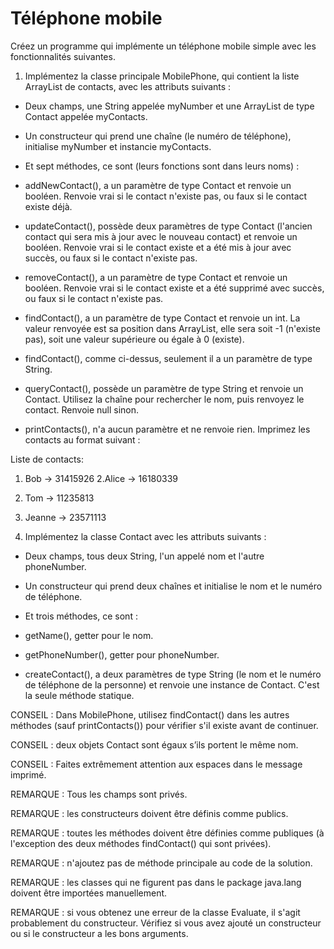 # Téléphone mobile
Créez un programme qui implémente un téléphone mobile simple avec les fonctionnalités suivantes.



1. Implémentez la classe principale MobilePhone, qui contient la liste ArrayList de contacts, avec les attributs suivants :

- Deux champs, une String appelée myNumber et une ArrayList de type Contact appelée myContacts.

- Un constructeur qui prend une chaîne (le numéro de téléphone), initialise myNumber et instancie myContacts.

- Et sept méthodes, ce sont (leurs fonctions sont dans leurs noms) :

- addNewContact(), a un paramètre de type Contact et renvoie un booléen. Renvoie vrai si le contact n'existe pas, ou faux si le contact existe déjà.

- updateContact(), possède deux paramètres de type Contact (l'ancien contact qui sera mis à jour avec le nouveau contact) et renvoie un booléen. Renvoie vrai si le contact existe et a été mis à jour avec succès, ou faux si le contact n'existe pas.

- removeContact(), a un paramètre de type Contact et renvoie un booléen. Renvoie vrai si le contact existe et a été supprimé avec succès, ou faux si le contact n'existe pas.

- findContact(), a un paramètre de type Contact et renvoie un int. La valeur renvoyée est sa position dans ArrayList, elle sera soit -1 (n'existe pas), soit une valeur supérieure ou égale à 0 (existe).

- findContact(), comme ci-dessus, seulement il a un paramètre de type String.

- queryContact(), possède un paramètre de type String et renvoie un Contact. Utilisez la chaîne pour rechercher le nom, puis renvoyez le contact. Renvoie null sinon.

- printContacts(), n'a aucun paramètre et ne renvoie rien. Imprimez les contacts au format suivant :

Liste de contacts:
1. Bob -> 31415926
   2.Alice -> 16180339
3. Tom -> 11235813
4. Jeanne -> 23571113


2. Implémentez la classe Contact avec les attributs suivants :

- Deux champs, tous deux String, l'un appelé nom et l'autre phoneNumber.

- Un constructeur qui prend deux chaînes et initialise le nom et le numéro de téléphone.

- Et trois méthodes, ce sont :

- getName(), getter pour le nom.

- getPhoneNumber(), getter pour phoneNumber.

- createContact(), a deux paramètres de type String (le nom et le numéro de téléphone de la personne) et renvoie une instance de Contact. C'est la seule méthode statique.



CONSEIL : Dans MobilePhone, utilisez findContact() dans les autres méthodes (sauf printContacts()) pour vérifier s'il existe avant de continuer.

CONSEIL : deux objets Contact sont égaux s’ils portent le même nom.

CONSEIL : Faites extrêmement attention aux espaces dans le message imprimé.



REMARQUE : Tous les champs sont privés.

REMARQUE : les constructeurs doivent être définis comme publics.

REMARQUE : toutes les méthodes doivent être définies comme publiques (à l'exception des deux méthodes findContact() qui sont privées).

REMARQUE : n'ajoutez pas de méthode principale au code de la solution.

REMARQUE : les classes qui ne figurent pas dans le package java.lang doivent être importées manuellement.

REMARQUE : si vous obtenez une erreur de la classe Evaluate, il s'agit probablement du constructeur. Vérifiez si vous avez ajouté un constructeur ou si le constructeur a les bons arguments.

